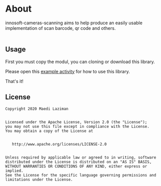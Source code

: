 # About
innosoft-cameras-scanning aims to help produce an easily usable implementation of scan barcode, qr code and others.<br/>
<br/>
<h2>Usage</h2>
<p>First you must copy the modul, you can cloning or download this library.</p>
<p>Please open this&nbsp;<a href="https://github.com/maedilaziman/innosoft-cameras-scanning/blob/master/app/src/main/java/com/maedi/soft/ino/scan/barcode/MainActivity.java">example activity</a> for how to use this library.</p>
That's it!
<br/>
<h2>License</h2>
<pre><code>Copyright 2020 Maedi Laziman
<br/>
Licensed under the Apache License, Version 2.0 (the "License");
you may not use this file except in compliance with the License.
You may obtain a copy of the License at
<br/>
   http://www.apache.org/licenses/LICENSE-2.0
<br/>
Unless required by applicable law or agreed to in writing, software
distributed under the License is distributed on an "AS IS" BASIS,
WITHOUT WARRANTIES OR CONDITIONS OF ANY KIND, either express or implied.
See the License for the specific language governing permissions and
limitations under the License.</code></pre>
